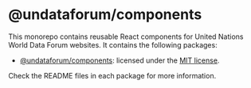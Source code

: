 # @undataforum/components

This monorepo contains reusable React components for United Nations World Data Forum websites. It contains the following packages:

- [@undataforum/components](https://github.com/UNDataForum/components/tree/master/packages/components): licensed under the [MIT license](https://choosealicense.com/licenses/mit/).

Check the README files in each package for more information.
